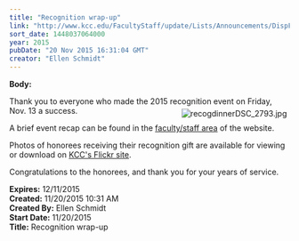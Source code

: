```yaml
---
title: "Recognition wrap-up"
link: "http://www.kcc.edu/FacultyStaff/update/Lists/Announcements/DispForm.aspx?ID=2088"
sort_date: 1448037064000
year: 2015
pubDate: "20 Nov 2015 16:31:04 GMT"
creator: "Ellen Schmidt"
---
```


<div><b>Body:</b> <div class="ExternalClassD944EEFE9F11422B937BD9C6DEB3F6F0"><p>​Thank you to everyone who made the 2015 recognition event on Friday, Nov. 13 a success. <img alt="recogdinnerDSC_2793.jpg" src="/FacultyStaff/update/Documents/recogdinnerDSC_2793.jpg" style="vertical-align:auto;float:right;margin:5px" /></p>
<p>A brief event recap can be found in the <a href="/FacultyStaff/Pages/2015-recognition-event.aspx">faculty/staff area</a> of the website.</p>
<p>Photos of honorees receiving their recognition gift are available for viewing or download on <a href="https://www.flickr.com/photos/kccedu/sets/72157661349136596/">KCC's Flickr site</a>.</p>
<p>Congratulations to the honorees, and thank you for your years of service.</p></div></div>
<div><b>Expires:</b> 12/11/2015</div>
<div><b>Created:</b> 11/20/2015 10:31 AM</div>
<div><b>Created By:</b> Ellen Schmidt</div>
<div><b>Start Date:</b> 11/20/2015</div>
<div><b>Title:</b> Recognition wrap-up</div>
